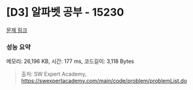 # [D3] 알파벳 공부 - 15230 

[문제 링크](https://swexpertacademy.com/main/code/problem/problemDetail.do?contestProbId=AYLnMQT6vPADFATf) 

### 성능 요약

메모리: 26,196 KB, 시간: 177 ms, 코드길이: 3,118 Bytes



> 출처: SW Expert Academy, https://swexpertacademy.com/main/code/problem/problemList.do